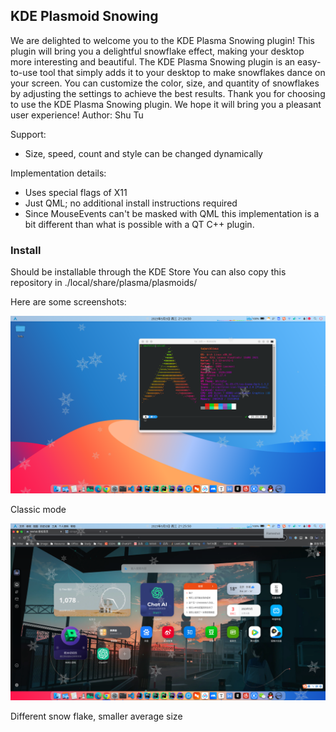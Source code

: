 ## KDE Plasmoid Snowing

We are delighted to welcome you to the KDE Plasma Snowing plugin! This plugin will bring you a delightful snowflake effect, making your desktop more interesting and beautiful. The KDE Plasma Snowing plugin is an easy-to-use tool that simply adds it to your desktop to make snowflakes dance on your screen. You can customize the color, size, and quantity of snowflakes by adjusting the settings to achieve the best results. Thank you for choosing to use the KDE Plasma Snowing plugin. We hope it will bring you a pleasant user experience! Author: Shu Tu

Support:
* Size, speed, count and style can be changed dynamically

Implementation details:
* Uses special flags of X11 
* Just QML; no additional install instructions required
* Since MouseEvents can't be masked with QML this implementation
is a bit different than what is possible with a QT C++ plugin.

### Install
Should be installable through the KDE Store
You can also copy this repository in ./local/share/plasma/plasmoids/

Here are some screenshots: 

![image-20230503212500459](./image-20230503212500459.png)

Classic mode

![image-20230503212603743](./image-20230503212603743.png)

Different snow flake, smaller average size
